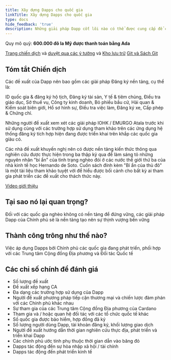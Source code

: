 ```yaml
---
title: Xây dựng Dapps cho quốc gia
linkTitle: Xây dựng Dapps cho quốc gia
type: docs
hide_feedback: 'true'
description: Những giải pháp Dapp cốt lõi nào có thể được cung cấp để các chính phủ áp dụng rộng rãi ở các nước đang phát triển?
---
```


Quy mô quỹ: **600.000 đô la Mỹ được thanh toán bằng Ada**

[Trang chiến dịch](https://cardano.ideascale.com/a/campaign-home/26249) và [duyệt qua các ý tưởng](https://cardano.ideascale.com/a/ideas/top/campaign-filter/byids/campaigns/26249/stage/unspecified) và [Kho lưu trữ](https://github.com/Catalyst-Challenges/F7-Nation-Building-Dapps) [Git và Sách Git](https://quality-assurance-dao.gitbook.io/catalyst-fund-7-challenges/fund-7/nation-building-dapps)

## Tóm tắt Chiến dịch

Các đề xuất của Dapp nên bao gồm các giải pháp Đăng ký nền tảng, cụ thể là:

ID quốc gia &amp; đăng ký hộ tịch, Đăng ký tài sản, Y tế &amp; tiêm chủng, Điều tra giáo dục, Sở thuế vụ, Công ty kinh doanh, Bỏ phiếu bầu cử, Hải quan &amp; Kiểm soát biên giới, Hồ sơ hình sự, Điều tra việc làm, Đăng ký xe, Cấp phép &amp; Chứng chỉ.

Những người đề xuất xem xét các giải pháp IOHK / EMURGO Atala trước khi sử dụng cùng với các trường hợp sử dụng tham khảo trên các ứng dụng hệ thống đăng ký tích hợp hiện đang được triển khai trên khắp các quốc gia giàu có.

Các nhà đề xuất khuyến nghị nên có được nền tảng kiến thức thông qua nghiên cứu được thực hiện trong ba thập kỷ qua để làm sáng tỏ những nguyên nhân "bí ẩn" của tình trạng nghèo đói ở các nước thế giới thứ ba của nhà kinh tế học Hernando de Soto. Cuốn sách đính kèm "Bí ẩn của thủ đô" là một tài liệu tham khảo tuyệt vời để hiểu được bối cảnh cho bất kỳ ai tham gia phát triển các đề xuất cho thách thức này.

[Video giới thiệu](https://archive.org/details/Hernando_De_Soto_The_Mystery_Of_Capital_Why_Capitalism_TriumphsIn_The_West_And_Fails_Everywhere_Else)

## Tại sao nó lại quan trọng?

Đối với các quốc gia nghèo không có nền tảng để đứng vững, các giải pháp Dapp của Chính phủ sẽ là nền tảng tạo nên sự thịnh vượng bền vững

## Thành công trông như thế nào?

Việc áp dụng Dapps bởi Chính phủ các quốc gia đang phát triển, phối hợp với các Trung tâm Cộng đồng Địa phương và Đối tác Quốc tế

## Các chỉ số chính để đánh giá

- Số lượng đề xuất
- Đề xuất xếp hạng CA
- Đa dạng các trường hợp sử dụng của Dapp
- Người đề xuất phương pháp tiếp cận thương mại và chiến lược đàm phán với các Chính phủ khác nhau
- Sự tham gia của các Trung tâm Cộng đồng Địa phương của Cardano
- Tham gia và / hoặc quan hệ đối tác với các tổ chức quốc tế khác
- Số quốc gia được bảo hiểm, hợp đồng đã ký
- Số lượng người dùng Dapp, tài khoản đăng ký, khối lượng giao dịch
- Người đề xuất hướng dẫn thời gian nghiên cứu thực địa, phát triển và triển khai Dapp
- Các chính phủ ước tính phụ thuộc thời gian dẫn vào băng đỏ
- Dapps tác động đến sự hòa nhập xã hội / tài chính
- Dapps tác động đến phát triển kinh tế
